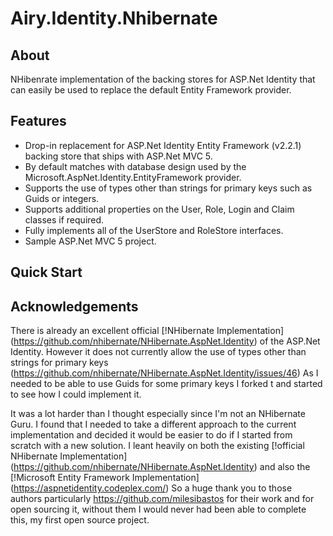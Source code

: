 # Airy.Identity.Nhibernate

## About ##
NHibenrate implementation of the backing stores for ASP.Net Identity that can easily be used to replace the default Entity Framework provider.

## Features ##
* Drop-in replacement for ASP.Net Identity Entity Framework (v2.2.1) backing store that ships with ASP.Net MVC 5.
* By default matches with database design used by the Microsoft.AspNet.Identity.EntityFramework provider.
* Supports the use of types other than strings for primary keys such as Guids or integers.
* Supports additional properties on the User, Role, Login and Claim classes if required.
* Fully implements all of the UserStore and RoleStore interfaces.
* Sample ASP.Net MVC 5 project.

## Quick Start ##

## Acknowledgements ##
There is already an excellent official [!NHibernate Implementation] (https://github.com/nhibernate/NHibernate.AspNet.Identity) of the ASP.Net Identity.
However it does not currently allow the use of types other than strings for primary keys (https://github.com/nhibernate/NHibernate.AspNet.Identity/issues/46)
As I needed to be able to use Guids for some primary keys I forked t and started to see how I could implement it.

It was a lot harder than I thought especially since I'm not an NHibernate Guru.  I found that I needed to take a different approach to the current implementation and decided it would be easier to do if I started from scratch with a new solution.
I leant heavily on both the existing [!official NHibernate Implementation] (https://github.com/nhibernate/NHibernate.AspNet.Identity) and also the [!Microsoft Entity Framework Implementation] (https://aspnetidentity.codeplex.com/)
So a huge thank you to those authors particularly https://github.com/milesibastos for their work and for open sourcing it, without them I would never had been able to complete this, my first open source project.
